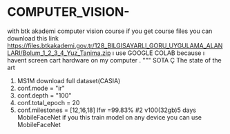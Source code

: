 # COMPUTER_VISION-
with btk akademi computer vision  course
if you get course files you can download this link https://files.btkakademi.gov.tr/128_BILGISAYARLI_GORU_UYGULAMA_ALANLARI/Bolum_1_2_3_4_Yuz_Tanima.zip ı use GOOGLE COLAB because ı havent screen cart hardware on my computer .
"""
SOTA Ç The state of the art 

1. MS1M download full dataset(CASIA)
2. conf.mode = "ir"
3. conf.depth = "100"
4. conf.total_epoch = 20
5. conf.milestones = [12,16,18]
lfw =99.83%
#2 v100(32gb)5 days
MobileFaceNet if you this train model on any device  you can use MobileFaceNet 

# 
